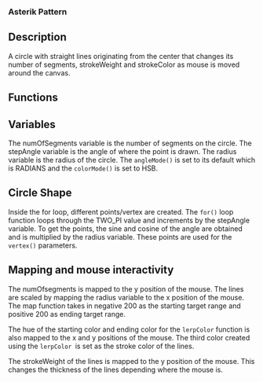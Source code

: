 ### Asterik Pattern

## Description
A circle with straight lines originating from the center that changes its number of segments, strokeWeight and strokeColor as mouse is moved around the canvas.

## Functions
## Variables
The numOfSegments variable is the number of segments on the circle. The stepAngle variable is the angle of where the point is drawn. The radius variable is the radius of the circle.
The `angleMode()` is set to its default which is RADIANS and the `colorMode()` is set to HSB.

## Circle Shape
Inside the for loop, different points/vertex are created. The `for()` loop function loops through the TWO_PI value and increments by the stepAngle variable. To get the points, the sine and cosine of the angle are obtained and is multiplied by the radius variable. These points are used for the `vertex()` parameters.

## Mapping and mouse interactivity
The numOfsegments is mapped to the y position of the mouse. The lines are scaled by mapping the radius variable to the x position of the mouse. The map function takes in negative 200 as the starting target range and  positive 200 as ending target range.

The hue of the starting color and ending color for the `lerpColor` function is also mapped to the x and y positions of the mouse. The third color created using the `lerpColor `is set as the stroke color of the lines.

The strokeWeight of the lines is mapped to the y position of the mouse. This changes the thickness of the lines depending where the mouse is.
